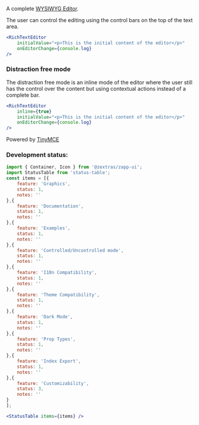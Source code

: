 <!--
SPDX-FileCopyrightText: 2021 Zextras <https://www.zextras.com>

SPDX-License-Identifier: AGPL-3.0-only
-->

A complete [WYSIWYG Editor](https://en.wikipedia.org/wiki/WYSIWYG).

The user can control the editing using the control bars on the top of the text area.

```jsx
<RichTextEditor
    initialValue="<p>This is the initial content of the editor</p>"
    onEditorChange={console.log}
/>
```

### Distraction free mode
The distraction free mode is an inline mode of the editor where the user still has the control over the content
but using contextual actions instead of a complete bar.
```jsx
<RichTextEditor
    inline={true}
    initialValue="<p>This is the initial content of the editor</p>"
    onEditorChange={console.log}
/>
```

Powered by [TinyMCE](https://www.tiny.cloud/docs/)

### Development status:
```jsx noEditor
import { Container, Icon } from '@zextras/zapp-ui';
import StatusTable from 'status-table';
const items = [{
    feature: 'Graphics',
    status: 1,
    notes: ''
},{
    feature: 'Documentation',
    status: 1,
    notes: ''
},{
    feature: 'Examples',
    status: 1,
    notes: ''
},{
    feature: 'Controlled/Uncontrolled mode',
    status: 1,
    notes: ''
},{
    feature: 'I18n Compatibility',
    status: 1,
    notes: ''
},{
    feature: 'Theme Compatibility',
    status: 1,
    notes: ''
},{
    feature: 'Dark Mode',
    status: 1,
    notes: ''
},{
    feature: 'Prop Types',
    status: 1,
    notes: ''
},{
    feature: 'Index Export',
    status: 1,
    notes: ''
},{
    feature: 'Customizability',
    status: 3,
    notes: ''
}
];

<StatusTable items={items} />

```